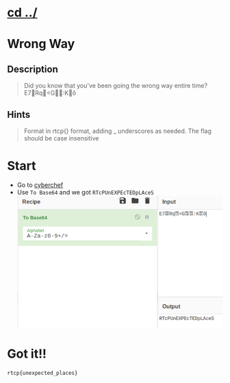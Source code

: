 # [cd ../](../../index.md)
# Wrong Way

## Description
> Did you know that you've been going the wrong way entire time?  
> E7Rq<G:Kǒ

## Hints
> Format in rtcp{} format, adding _ underscores as needed. The flag should be case insensitive

# Start
- Go to [cyberchef](https://gchq.github.io/CyberChef/)
- Use `To Base64` and we got `RTcPUnEXPEcTEDpLAceS`  
![flag](flag.png)

# Got it!!
```
rtcp{unexpected_places}
```
